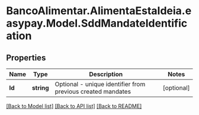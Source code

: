 # BancoAlimentar.AlimentaEstaIdeia.easypay.Model.SddMandateIdentification
## Properties

Name | Type | Description | Notes
------------ | ------------- | ------------- | -------------
**Id** | **string** | Optional - unique identifier from previous created mandates | [optional] 

[[Back to Model list]](../README.md#documentation-for-models) [[Back to API list]](../README.md#documentation-for-api-endpoints) [[Back to README]](../README.md)


